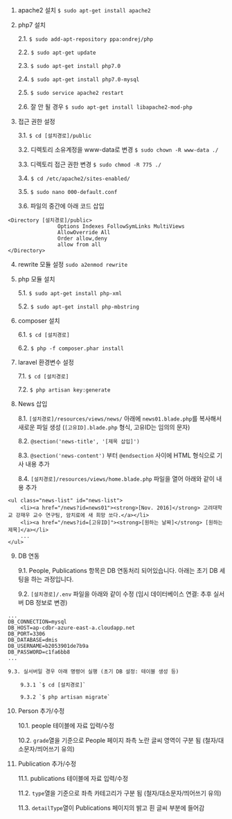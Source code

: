 1. apache2 설치 `$ sudo apt-get install apache2`

2. php7 설치

    2.1. `$ sudo add-apt-repository ppa:ondrej/php`

    2.2. `$ sudo apt-get update`

    2.3. `$ sudo apt-get install php7.0`

    2.4. `$ sudo apt-get install php7.0-mysql`

    2.5. `$ sudo service apache2 restart`

    2.6. 잘 안 될 경우 `$ sudo apt-get install libapache2-mod-php`

3. 접근 권한 설정

    3.1. `$ cd [설치경로]/public`

    3.2. 디렉토리 소유계정을 www-data로 변경 `$ sudo chown -R www-data ./`

    3.3. 디렉토리 접근 권한 변경 `$ sudo chmod -R 775 ./`

    3.4. `$ cd /etc/apache2/sites-enabled/`

    3.5. `$ sudo nano 000-default.conf`

    3.6. 파일의 중간에 아래 코드 삽입
```
<Directory [설치경로]/public>
                Options Indexes FollowSymLinks MultiViews
                AllowOverride All
                Order allow,deny
                allow from all
</Directory>
```

4. rewrite 모듈 설정 `sudo a2enmod rewrite`

5. php 모듈 설치

    5.1. `$ sudo apt-get install php-xml`

    5.2. `$ sudo apt-get install php-mbstring`

6. composer 설치

    6.1. `$ cd [설치경로]`

    6.2. `$ php -f composer.phar install`

7. laravel 환경변수 설정

    7.1. `$ cd [설치경로]`

    7.2. `$ php artisan key:generate`

8. News 삽입

    8.1. `[설치경로]/resources/views/news/` 아래에 `news01.blade.php`를 복사해서 새로운 파일 생성 (`[고유ID].blade.php` 형식, 고유ID는 임의의 문자)
    
    8.2. `@section('news-title', '[제목 삽입]')`
    
    8.3. `@section('news-content')` 부터 `@endsection` 사이에 HTML 형식으로 기사 내용 추가
    
    8.4. `[설치경로]/resources/views/home.blade.php` 파일을 열어 아래와 같이 내용 추가
    
```
<ul class="news-list" id="news-list">
    <li><a href="/news?id=news01"><strong>[Nov. 2016]</strong> 고려대학교 강재우 교수 연구팀, 암치료에 새 희망 쏘다.</a></li>
    <li><a href="/news?id=[고유ID]"><strong>[원하는 날짜]</strong> [원하는 제목]</a></li>
    ...
</ul>

```

9. DB 연동

    9.1. People, Publications 항목은 DB 연동처리 되어있습니다. 아래는 초기 DB 세팅을 하는 과정입니다.
    
    9.2. `[설치경로]/.env` 파일을 아래와 같이 수정 (임시 데이터베이스 연결: 추후 실서버 DB 정보로 변경)
    
```
...
DB_CONNECTION=mysql
DB_HOST=ap-cdbr-azure-east-a.cloudapp.net
DB_PORT=3306
DB_DATABASE=dmis
DB_USERNAME=b2053901de7b9a
DB_PASSWORD=c1fa6bb8
... 
```


    9.3. 실서버일 경우 아래 명령어 실행 (초기 DB 설정: 테이블 생성 등) 
    
        9.3.1 `$ cd [설치경로]`
    
        9.3.2 `$ php artisan migrate`
        
10. Person 추가/수정

    10.1. people 테이블에 자료 입력/수정

    10.2. `grade`열을 기준으로 People 페이지 좌측 노란 글씨 영역이 구분 됨 (철자/대소문자/띄어쓰기 유의)
    
11. Publication  추가/수정

    11.1. publications 테이블에 자료 입력/수정

    11.2. `type`열을 기준으로 좌측 카테고리가 구분 됨 (철자/대소문자/띄어쓰기 유의)
    
    11.3. `detailType`열이 Publications 페이지의 밝고 흰 글씨 부분에 들어감